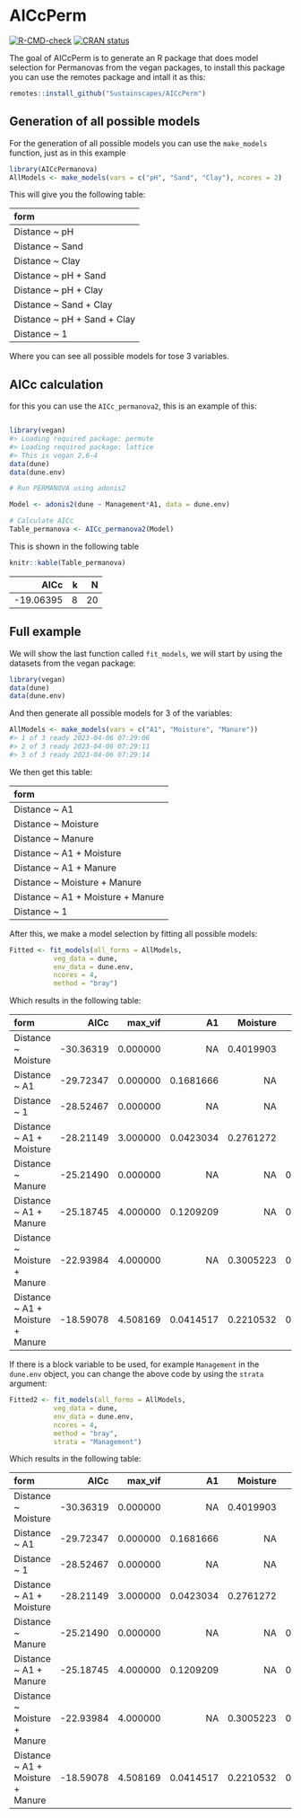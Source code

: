 
<!-- README.md is generated from README.Rmd. Please edit that file -->

# AICcPerm

<!-- badges: start -->

[![R-CMD-check](https://github.com/Sustainscapes/AICcPerm/actions/workflows/R-CMD-check.yaml/badge.svg)](https://github.com/Sustainscapes/AICcPerm/actions/workflows/R-CMD-check.yaml)
[![CRAN
status](https://www.r-pkg.org/badges/version/AICcPermanova)](https://CRAN.R-project.org/package=AICcPermanova)
<!-- badges: end -->

The goal of AICcPerm is to generate an R package that does model
selection for Permanovas from the vegan packages, to install this
package you can use the remotes package and intall it as this:

``` r
remotes::install_github("Sustainscapes/AICcPerm")
```

## Generation of all possible models

For the generation of all possible models you can use the `make_models`
function, just as in this example

``` r
library(AICcPermanova)
AllModels <- make_models(vars = c("pH", "Sand", "Clay"), ncores = 2)
```

This will give you the following table:

| form                         |
|:-----------------------------|
| Distance \~ pH               |
| Distance \~ Sand             |
| Distance \~ Clay             |
| Distance \~ pH + Sand        |
| Distance \~ pH + Clay        |
| Distance \~ Sand + Clay      |
| Distance \~ pH + Sand + Clay |
| Distance \~ 1                |

Where you can see all possible models for tose 3 variables.

## AICc calculation

for this you can use the `AICc_permanova2`, this is an example of this:

``` r

library(vegan)
#> Loading required package: permute
#> Loading required package: lattice
#> This is vegan 2.6-4
data(dune)
data(dune.env)

# Run PERMANOVA using adonis2

Model <- adonis2(dune ~ Management*A1, data = dune.env)

# Calculate AICc
Table_permanova <- AICc_permanova2(Model)
```

This is shown in the following table

``` r
knitr::kable(Table_permanova)
```

|      AICc |   k |   N |
|----------:|----:|----:|
| -19.06395 |   8 |  20 |

## Full example

We will show the last function called `fit_models`, we will start by
using the datasets from the vegan package:

``` r
library(vegan)
data(dune)
data(dune.env)
```

And then generate all possible models for 3 of the variables:

``` r
AllModels <- make_models(vars = c("A1", "Moisture", "Manure"))
#> 1 of 3 ready 2023-04-06 07:29:06
#> 2 of 3 ready 2023-04-06 07:29:11
#> 3 of 3 ready 2023-04-06 07:29:14
```

We then get this table:

| form                               |
|:-----------------------------------|
| Distance \~ A1                     |
| Distance \~ Moisture               |
| Distance \~ Manure                 |
| Distance \~ A1 + Moisture          |
| Distance \~ A1 + Manure            |
| Distance \~ Moisture + Manure      |
| Distance \~ A1 + Moisture + Manure |
| Distance \~ 1                      |

After this, we make a model selection by fitting all possible models:

``` r
Fitted <- fit_models(all_forms = AllModels,
           veg_data = dune,
           env_data = dune.env,
           ncores = 4,
           method = "bray")
```

Which results in the following table:

| form                               |      AICc |  max_vif |        A1 |  Moisture |    Manure | Model |
|:-----------------------------------|----------:|---------:|----------:|----------:|----------:|------:|
| Distance \~ Moisture               | -30.36319 | 0.000000 |        NA | 0.4019903 |        NA |    NA |
| Distance \~ A1                     | -29.72347 | 0.000000 | 0.1681666 |        NA |        NA |    NA |
| Distance \~ 1                      | -28.52467 | 0.000000 |        NA |        NA |        NA |     0 |
| Distance \~ A1 + Moisture          | -28.21149 | 3.000000 | 0.0423034 | 0.2761272 |        NA |    NA |
| Distance \~ Manure                 | -25.21490 | 0.000000 |        NA |        NA | 0.3544714 |    NA |
| Distance \~ A1 + Manure            | -25.18745 | 4.000000 | 0.1209209 |        NA | 0.3072258 |    NA |
| Distance \~ Moisture + Manure      | -22.93984 | 4.000000 |        NA | 0.3005223 | 0.2530035 |    NA |
| Distance \~ A1 + Moisture + Manure | -18.59078 | 4.508169 | 0.0414517 | 0.2210532 | 0.2521518 |    NA |

If there is a block variable to be used, for example `Management` in the
`dune.env` object, you can change the above code by using the `strata`
argument:

``` r
Fitted2 <- fit_models(all_forms = AllModels,
           veg_data = dune,
           env_data = dune.env,
           ncores = 4,
           method = "bray",
           strata = "Management")
```

Which results in the following table:

| form                               |      AICc |  max_vif |        A1 |  Moisture |    Manure | Model |
|:-----------------------------------|----------:|---------:|----------:|----------:|----------:|------:|
| Distance \~ Moisture               | -30.36319 | 0.000000 |        NA | 0.4019903 |        NA |    NA |
| Distance \~ A1                     | -29.72347 | 0.000000 | 0.1681666 |        NA |        NA |    NA |
| Distance \~ 1                      | -28.52467 | 0.000000 |        NA |        NA |        NA |     0 |
| Distance \~ A1 + Moisture          | -28.21149 | 3.000000 | 0.0423034 | 0.2761272 |        NA |    NA |
| Distance \~ Manure                 | -25.21490 | 0.000000 |        NA |        NA | 0.3544714 |    NA |
| Distance \~ A1 + Manure            | -25.18745 | 4.000000 | 0.1209209 |        NA | 0.3072258 |    NA |
| Distance \~ Moisture + Manure      | -22.93984 | 4.000000 |        NA | 0.3005223 | 0.2530035 |    NA |
| Distance \~ A1 + Moisture + Manure | -18.59078 | 4.508169 | 0.0414517 | 0.2210532 | 0.2521518 |    NA |
